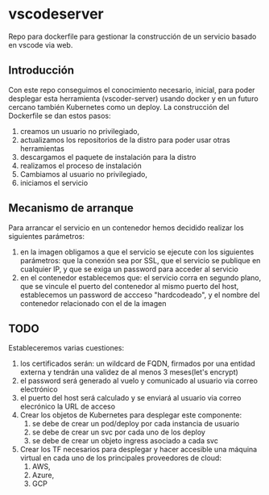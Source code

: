 # vscodeserver
Repo para dockerfile para gestionar la construcción de un servicio basado en vscode via web.
## Introducción
Con este repo conseguimos el conocimiento necesario, inicial, para poder desplegar esta herramienta (vscoder-server) usando docker y en un futuro cercano también Kubernetes como un deploy.
La construcción del Dockerfile se dan estos pasos:
1. creamos un usuario no privilegiado, 
2. actualizamos los repositorios de la distro para poder usar otras herramientas
3. descargamos el paquete de instalación para la distro
4. realizamos el proceso de instalación
5. Cambiamos al usuario no privilegiado, 
6. iniciamos el servicio 
## Mecanismo de arranque
Para arrancar el servicio en un contenedor hemos decidido realizar los siguientes parámetros:
1. en la imagen obligamos a que el servicio se ejecute con los siguientes parámetros: que la conexión sea por SSL, que el servicio se publique en cualquier IP, y que se exiga un password para acceder al servicio
2. en el contenedor establecemos que: el servicio corra en segundo plano, que se vincule el puerto del contenedor al mismo puerto del host, establecemos un password de accceso "hardcodeado", y el nombre del contenedor relacionado con el de la imagen
## TODO
Estableceremos varias cuestiones:
1. los certificados serán: un wildcard de FQDN, firmados por una entidad externa y tendrán una validez de al menos 3 meses(let's encrypt)
2. el password será generado al vuelo y comunicado al usuario via correo electrónico
3. el puerto del host será calculado y se enviará al usuario via correo elecrónico la URL de acceso
4. Crear los objetos de Kubernetes para desplegar este componente:
   1. se debe de crear un pod/deploy por cada instancia de usuario
   2. se debe de crear un svc por cada uno de los deploy
   3. se debe de crear un objeto ingress asociado a cada svc
5. Crear los TF necesarios para desplegar y hacer accesible una máquina virtual en cada uno de los principales proveedores de cloud:
   1. AWS, 
   2. Azure, 
   3. GCP
